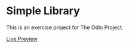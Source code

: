 # Simple Library

This is an exercise project for The Odin Project.

[Live Preview](https://farzad-d.github.io/odin-library/)
